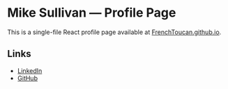 # Mike Sullivan — Profile Page

This is a single-file React profile page available at [FrenchToucan.github.io](https://FrenchToucan.github.io). 

## Links

- [LinkedIn](https://www.linkedin.com/in/mbsull/)
- [GitHub](https://github.com/FrenchToucan)
